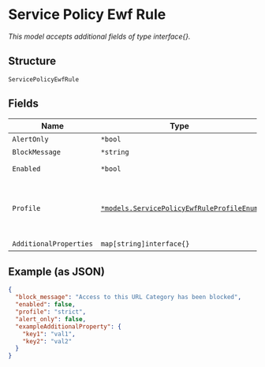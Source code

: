
# Service Policy Ewf Rule

*This model accepts additional fields of type interface{}.*

## Structure

`ServicePolicyEwfRule`

## Fields

| Name | Type | Tags | Description |
|  --- | --- | --- | --- |
| `AlertOnly` | `*bool` | Optional | - |
| `BlockMessage` | `*string` | Optional | - |
| `Enabled` | `*bool` | Optional | **Default**: `false` |
| `Profile` | [`*models.ServicePolicyEwfRuleProfileEnum`](../../doc/models/service-policy-ewf-rule-profile-enum.md) | Optional | enum: `critical`, `standard`, `strict`<br>**Default**: `"strict"` |
| `AdditionalProperties` | `map[string]interface{}` | Optional | - |

## Example (as JSON)

```json
{
  "block_message": "Access to this URL Category has been blocked",
  "enabled": false,
  "profile": "strict",
  "alert_only": false,
  "exampleAdditionalProperty": {
    "key1": "val1",
    "key2": "val2"
  }
}
```

